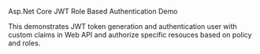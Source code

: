 Asp.Net Core JWT Role Based Authentication Demo

This demonstrates JWT token generation and authentication user with custom claims in Web API and authorize specific resouces based on policy and roles.